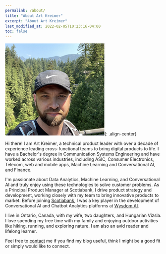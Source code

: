 ```yaml
---
permalink: /about/
title: "About Art Kreimer"
excerpt: "About Art Kreimer"
last_modified_at: 2022-02-05T10:23:16-04:00
toc: false
---
```




<!-- {% include figure image_path="/assets/images/art_picture_1.jpg" alt="Beautiful British Columbia" caption="Beautiful British Columbia" width="350" %} -->
![image-center](/assets/images/art_picture_1.jpg){: .align-center}

Hi there! I am Art Kreimer, a technical product leader with over a decade of experience leading cross-functional teams to bring digital products to life. I have a Bachelor's degree in Communication Systems Engineering and have worked across various industries, including ASIC, Consumer Electronics, Telecom, web and mobile apps, Machine Learning and Conversational AI, and Finance.

I'm passionate about Data Analytics, Machine Learning, and Conversational AI and truly enjoy using these technologies to solve customer problems. As a Principal Product Manager at Scotiabank, I drive product strategy and development, working closely with my team to bring innovative products to market. Before joining [Scotiabank](https://www.scotiabank.com/ca/en/personal.html), I was a key player in the development of Conversational AI and Chatbot Analytics platforms at [Wysdom.AI](https://wysdom.ai/).

I live in Ontario, Canada, with my wife, two daughters, and Hungarian Vizsla. I love spending my free time with my family and enjoying outdoor activities like hiking, running, and exploring nature. I am also an avid reader and lifelong learner.

Feel free to [contact](https://www.linkedin.com/in/kreimer/) me if you find my blog useful, think I might be a good fit or simply would like to connect.

<!-- <script src="https://www.gstatic.com/dialogflow-console/fast/messenger-cx/bootstrap.js?v=1"></script>
<df-messenger
  df-cx="true"
  location="northamerica-northeast1"
  chat-title="Art's virtual assistant"
  agent-id="3913f6ea-18a2-4879-a0bd-1cec796b9623"
  intent="WELCOME"
  language-code="en"
></df-messenger> -->


<!-- This site is converting visitors into subscribers and customers with https://respond.io -->
<!-- <script id="respondio__widget" src="https://cdn.respond.io/webchat/widget/widget.js?cId=97842a20b8123716121a6fcb9d9ee02be6ee54abda03d7b74ceb878cccf0fd75"></script> -->
<!-- https://respond.io -->